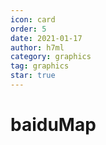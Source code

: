 ```yaml
---
icon: card
order: 5
date: 2021-01-17
author: h7ml
category: graphics
tag: graphics
star: true
---
```


# baiduMap
